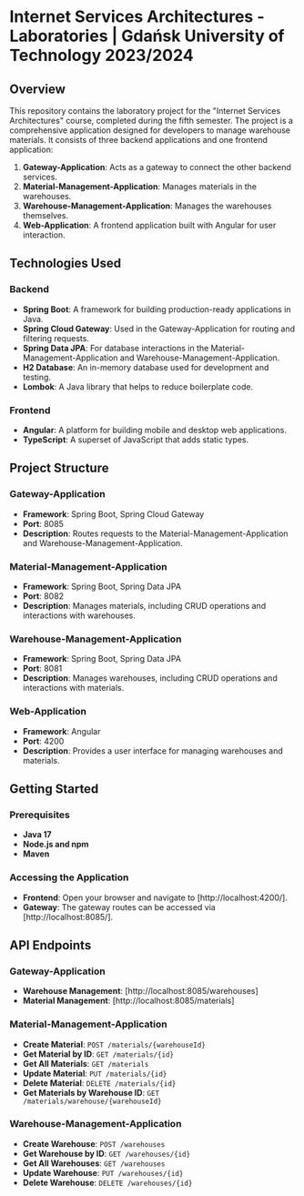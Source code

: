 # Internet Services Architectures - Laboratories | Gdańsk University of Technology 2023/2024

## Overview

This repository contains the laboratory project for the "Internet Services Architectures" course, completed during the fifth semester. The project is a comprehensive application designed for developers to manage warehouse materials. It consists of three backend applications and one frontend application:

1. **Gateway-Application**: Acts as a gateway to connect the other backend services.
2. **Material-Management-Application**: Manages materials in the warehouses.
3. **Warehouse-Management-Application**: Manages the warehouses themselves.
4. **Web-Application**: A frontend application built with Angular for user interaction.

## Technologies Used

### Backend

- **Spring Boot**: A framework for building production-ready applications in Java.
- **Spring Cloud Gateway**: Used in the Gateway-Application for routing and filtering requests.
- **Spring Data JPA**: For database interactions in the Material-Management-Application and Warehouse-Management-Application.
- **H2 Database**: An in-memory database used for development and testing.
- **Lombok**: A Java library that helps to reduce boilerplate code.

### Frontend

- **Angular**: A platform for building mobile and desktop web applications.
- **TypeScript**: A superset of JavaScript that adds static types.

## Project Structure

### Gateway-Application

- **Framework**: Spring Boot, Spring Cloud Gateway
- **Port**: 8085
- **Description**: Routes requests to the Material-Management-Application and Warehouse-Management-Application.

### Material-Management-Application

- **Framework**: Spring Boot, Spring Data JPA
- **Port**: 8082
- **Description**: Manages materials, including CRUD operations and interactions with warehouses.

### Warehouse-Management-Application

- **Framework**: Spring Boot, Spring Data JPA
- **Port**: 8081
- **Description**: Manages warehouses, including CRUD operations and interactions with materials.

### Web-Application

- **Framework**: Angular
- **Port**: 4200
- **Description**: Provides a user interface for managing warehouses and materials.

## Getting Started

### Prerequisites

- **Java 17**
- **Node.js and npm**
- **Maven**

### Accessing the Application

- **Frontend**: Open your browser and navigate to [http://localhost:4200/].
- **Gateway**: The gateway routes can be accessed via [http://localhost:8085/].

## API Endpoints

### Gateway-Application

- **Warehouse Management**: [http://localhost:8085/warehouses]
- **Material Management**: [http://localhost:8085/materials]

### Material-Management-Application

- **Create Material**: `POST /materials/{warehouseId}`
- **Get Material by ID**: `GET /materials/{id}`
- **Get All Materials**: `GET /materials`
- **Update Material**: `PUT /materials/{id}`
- **Delete Material**: `DELETE /materials/{id}`
- **Get Materials by Warehouse ID**: `GET /materials/warehouse/{warehouseId}`

### Warehouse-Management-Application

- **Create Warehouse**: `POST /warehouses`
- **Get Warehouse by ID**: `GET /warehouses/{id}`
- **Get All Warehouses**: `GET /warehouses`
- **Update Warehouse**: `PUT /warehouses/{id}`
- **Delete Warehouse**: `DELETE /warehouses/{id}`

